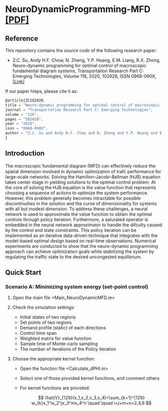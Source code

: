 # NeuroDynamicProgramming-MFD [[PDF]](https://www.researchgate.net/publication/340090082_Neuro-dynamic_programming_for_optimal_control_of_macroscopic_fundamental_diagram_systems)


## Reference
This repository contains the *source code* of the following research paper:

* Z.C. Su, Andy H.F. Chow, N. Zheng, Y.P. Huang, E.M. Liang, R.X. Zhong, Neuro-dynamic programming for optimal control of macroscopic fundamental diagram systems,
Transportation Research Part C: Emerging Technologies,
Volume 116,
2020,
102628,
ISSN 0968-090X,
[[Link]](https://doi.org/10.1016/j.trc.2020.102628.)

If our paper hleps, please cite it as:

```javascript
@article{ZCSU2020,
title = "Neuro-dynamic programming for optimal control of macroscopic fundamental diagram systems",
journal = "Transportation Research Part C: Emerging Technologies",
volume = "116",
pages = "102628",
year = "2020",
issn = "0968-090X",
author = "Z.C. Su and Andy H.F. Chow and N. Zheng and Y.P. Huang and E.M. Liang and R.X. Zhong",
}
```

## Introduction
The macroscopic fundamental diagram (MFD) can eﬀectively reduce the spatial dimension involved in dynamic optimization of trafc performance for large-scale networks. Solving the
Hamilton-Jacobi-Bellman (HJB) equation takes center stage in yielding solutions to the optimal
control problem. At the core of solving the HJB equation is the value function that represents
choosing a sequence of actions to optimize the system performance. However, this problem
generally becomes intractable for possible discontinuities in the solution and the curse of dimensionality for systems with all but modest dimension. To address these challenges, a neural
network is used to approximate the value function to obtain the optimal controls through policy
iteration. Furthermore, a saturated operator is embedded in the neural network approximator to
handle the difculty caused by the control and state constraints. This policy iteration can be
implemented as an iterative data-driven technique that integrates with the model-based optimal
design based on real-time observations. Numerical experiments are conducted to show that the
neuro-dynamic programming approach can achieve optimization goals while stabilizing the
system by regulating the traffic state to the desired uncongested equilibrium.

## Quick Start

### Scenario A: Minimizing system energy (set-point control)
1. Open the main file <Main_NeuroDynamicMFD.m>
2. Check the simulation settings:
    
    * Initial states of two regions
    * Set points of two regions
    * Demand profile (static) of each directions
    * Control time span
    * Weighted matrix for value function
    * Sample time of Monte-carlo sampling
    * The number of iterations of the Policy Iteration

3. Choose the appropriate kernel function:
    
    * Open the function file <Calculate_dPHI.m>
    * Select one of those provided kernel functions, and comment others
    * For kernel functions are provided:
        
        $$  \hat{V}_{129}(x_1,x_2,x_3,x_4)=\sum_{k=1}^{129} w_{k}x_1^ix_2^jx_3^mx_4^n  \quad \quad   i+j+m+n=2,4,6 $$
        